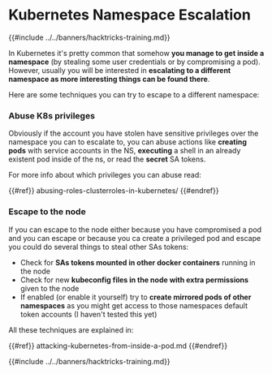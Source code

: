# Kubernetes Namespace Escalation

{{#include ../../banners/hacktricks-training.md}}

In Kubernetes it's pretty common that somehow **you manage to get inside a namespace** (by stealing some user credentials or by compromising a pod). However, usually you will be interested in **escalating to a different namespace as more interesting things can be found there**.

Here are some techniques you can try to escape to a different namespace:

### Abuse K8s privileges

Obviously if the account you have stolen have sensitive privileges over the namespace you can to escalate to, you can abuse actions like **creating pods** with service accounts in the NS, **executing** a shell in an already existent pod inside of the ns, or read the **secret** SA tokens.

For more info about which privileges you can abuse read:

{{#ref}}
abusing-roles-clusterroles-in-kubernetes/
{{#endref}}

### Escape to the node

If you can escape to the node either because you have compromised a pod and you can escape or because you ca create a privileged pod and escape you could do several things to steal other SAs tokens:

- Check for **SAs tokens mounted in other docker containers** running in the node
- Check for new **kubeconfig files in the node with extra permissions** given to the node
- If enabled (or enable it yourself) try to **create mirrored pods of other namespaces** as you might get access to those namespaces default token accounts (I haven't tested this yet)

All these techniques are explained in:

{{#ref}}
attacking-kubernetes-from-inside-a-pod.md
{{#endref}}

{{#include ../../banners/hacktricks-training.md}}






